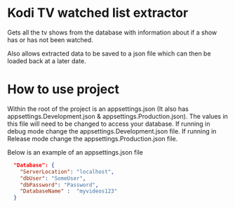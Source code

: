 # Kodi TV watched list extractor

Gets all the tv shows from the database with information about if a show has or has not been watched. 

Also allows extracted data to be saved to a json file which can then be loaded back at a later date.

# How to use project

Within the root of the project is an appsettings.json (It also has appsettings.Development.json & appsettings.Production.json). The values in this file will need to be changed to access your database. If running in debug mode change the appsettings.Development.json file. If running in Release mode change the appsettings.Production.json file.

Below is an example of an appsettings.json file

``` json
  "Database": {
    "ServerLocation": "localhost",
    "dbUser": "SomeUser",
    "dbPassword": "Password",
    "DatabaseName" :  "myvideos123"
  }
```

